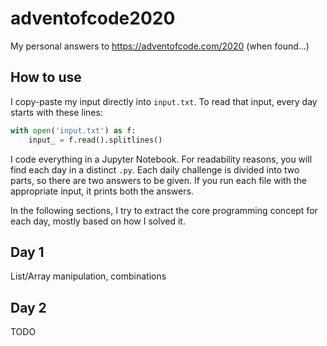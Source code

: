# adventofcode2020
My personal answers to https://adventofcode.com/2020 (when found...)

## How to use
I copy-paste my input directly into `input.txt`. To read that input, every day starts with these lines:
``` python
with open('input.txt') as f:
    input_ = f.read().splitlines()
```
I code everything in a Jupyter Notebook. For readability reasons, you will find each day in a distinct `.py`. Each daily challenge is divided into two parts, so there are two answers to be given. If you run each file with the appropriate input, it prints both the answers.

In the following sections, I try to extract the core programming concept for each day, mostly based on how I solved it.

## Day 1

List/Array manipulation, combinations

## Day 2

TODO
